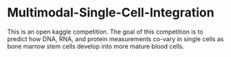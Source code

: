 # Multimodal-Single-Cell-Integration
This is an open kaggle competition. The goal of this competition is to predict how DNA, RNA, and protein measurements co-vary in single cells as bone marrow stem cells develop into more mature blood cells.
